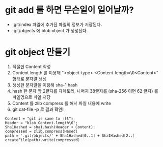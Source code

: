 # git add 를 하면 무슨일이 일어날까?

-  .git/index 파일에 추가된 파일의 정보가 저장된다.
- .git/objects 에 blob object 가 생성된다.

# git object 만들기

1. 적절한 Content 작성
2. Content length 를 이용해 "\<object-type\> <Content-length\>\\0<Content\>" 형태로 문자열 생성
3. 생성한 문자열을 이용해 sha-1 hash
4. hash 한 문자 앞 2글자를 디렉토리,  나머지 38글자를 (sha-256 이면 62 글자) 를 파일명으로 파일 저장
5. Content 를 zlib compress 를 해서 파일 내용에 write
6. git cat-file -p 로 결과 확인!


```
Content = "git is same to rlt";
Header = "blob Content.length\0";
Sha1Hashed = sha1.hash(Header + Content);
compressed = zlib.compress(Hased)
path = '.git/objects/' + Sha1Hashed[0..1] + Sha1Hashed[2..]
createFile(path).write(compressed)
```
